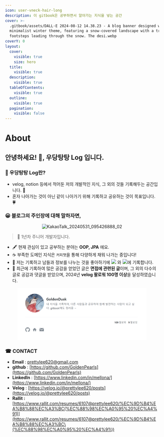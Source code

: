 ```yaml
---
icon: user-vneck-hair-long
description: 이 gitbook은 공부하면서 알아가는 지식을 넣는 공간
cover: >-
  .gitbook/assets/DALL·E 2024-08-12 14.38.23 - A blog banner designed with a
  minimalist winter theme, featuring a snow-covered landscape with a trail of
  footsteps leading through the snow. The desi.webp
coverY: 0
layout:
  cover:
    visible: true
    size: hero
  title:
    visible: true
  description:
    visible: true
  tableOfContents:
    visible: true
  outline:
    visible: true
  pagination:
    visible: false
---
```


# About

## 안녕하세요! 👋, 우당탕탕  Log 입니다.

### 📌 우당탕탕  Log란?

* velog, notion 등에서 적어둔 저의 개발적인 지식, 그 외의 것들 기록해두는 공간입니다. 🐾
* 혼자 나아가는 것이 아닌 같이 나아가기 위해 기록하고 공유하는 것이 목표입니다. 🍀

### 😀 블로그의 주인장에  대해 말하자면,

<div align="center"><img src="https://github.com/user-attachments/assets/79379010-591b-4608-8fa7-ec1fec6d8840" alt="KakaoTalk_20240531_095426888_02" width="300"></div>

> 🌱 1년차  주니어 개발자입니다.&#x20;

* &#x20;🖋 현재 관심이 있고 공부하는 분야는 **OOP, JPA** 에요.
* ☕ 부족한 도메인 지식은 `커피챗`을 통해 다양하게 채워 나가는 중입니다!
* 📝 저는 기록하고 남들과 정보를 나누는 것을 좋아하기에 [![](https://img.shields.io/badge/Velog-20C997?style=flat-square\&logo=Velog\&logoColor=white\&https://velog.io/@prettylee620)](https://velog.io/@prettylee620) 와 [![](https://img.shields.io/badge/Notion-000000?style=flat-square\&logo=Notion\&logoColor=white)](https://mellona.oopy.io/)에 기록합니다.
* 📌 최근에 기록하여 많은 공감을 얻었던 글은 **면접에 관련된 글**이며, 그 외의 다수의 글로 공감과 댓글을 받았으며, 2024년 **velog 팔로워 100명 이상**을 달성하였습니다.

<figure><img src=".gitbook/assets/image (3) (1) (1) (1) (1) (1) (1) (1) (1) (1) (1).png" alt=""><figcaption></figcaption></figure>

### ☎ CONTACT

* **Email** : prettylee620@gmail.com
* **github** : [https://github.com/GoldenPearls](https://github.com/GoldenPearls)
* **LinkedIn** : [https://www.linkedin.com/in/mellona/](https://www.linkedin.com/in/mellona/)
* **Velog** : [https://velog.io/@prettylee620/posts](https://velog.io/@prettylee620/posts)
* **Rallit :** [https://www.rallit.com/resumes/6107@prettylee620/%EC%9D%B4%EA%B8%88%EC%A3%BC(%EC%88%98%EC%A0%95%20%EC%A4%91)](https://www.rallit.com/resumes/6107@prettylee620/%EC%9D%B4%EA%B8%88%EC%A3%BC\(%EC%88%98%EC%A0%95%20%EC%A4%91\))
